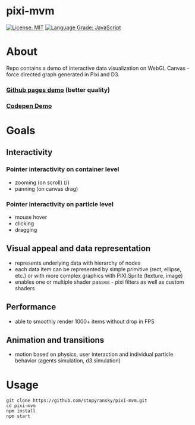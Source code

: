 pixi-mvm
========

[![License: MIT](https://img.shields.io/badge/License-MIT-yellow.svg)](https://opensource.org/licenses/MIT)
[![Language Grade: JavaScript](https://img.shields.io/lgtm/grade/javascript/g/stopyransky/pixi-mvm.svg?label=code%20quality)](https://lgtm.com/projects/g/stopyransky/pixi-mvm/)
# About

Repo contains a demo of interactive data visualization on WebGL Canvas - force directed graph generated in Pixi and D3.

### [Github pages demo](https://stopyransky.github.io/pixi-mvm/) (better quality)
### [Codepen Demo](https://codepen.io/stopyransky/full/vrMxKQ/)

# Goals

## Interactivity

### Pointer interactivity on container level
  - zooming (on scroll) (/)
  - panning (on canvas drag)

### Pointer interactivity on particle level
  - mouse hover
  - clicking
  - dragging

## Visual appeal and data representation

- represents underlying data with hierarchy of nodes
- each data item can be represented by simple primitive (rect, ellipse, etc.) or with more complex graphics with PIXI.Sprite (texture, image)
- enables one or multiple shader passes - pixi filters as well as custom shaders

## Performance

- able to smoothly render 1000+ items without drop in FPS

## Animation and transitions

- motion based on physics, user interaction and individual particle behavior (agents simulation, d3.simulation)

# Usage

```
git clone https://github.com/stopyransky/pixi-mvm.git
cd pixi-mvm
npm install
npm start
```

